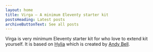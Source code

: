 ```yaml
---
layout: home
title: Virga — A minimum Eleventy starter kit
postsHeading: Latest posts
archiveButtonText: See all posts
---
```


Virga is very minimum Eleventy starter kit for who love to extend kit yourself. It is based on [Hylia](https://hylia.website/) which is created by [Andy Bell](https://hankchizljaw.com/).
